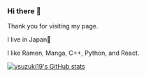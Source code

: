 ### Hi there 👋

Thank you for visiting my page.

I live in Japan🥷

I like Ramen, Manga, C++, Python, and React.

[![ysuzuki19's GitHub stats](https://github-readme-stats.vercel.app/api?username=ysuzuki19)](https://github.com/ysuzuki19)


<!--
**ysuzuki19/ysuzuki19** is a ✨ _special_ ✨ repository because its `README.md` (this file) appears on your GitHub profile.

Here are some ideas to get you started:

- 🔭 I’m currently working on ...
- 🌱 I’m currently learning ...
- 👯 I’m looking to collaborate on ...
- 🤔 I’m looking for help with ...
- 💬 Ask me about ...
- 📫 How to reach me: ...
- 😄 Pronouns: ...
- ⚡ Fun fact: ...
-->
